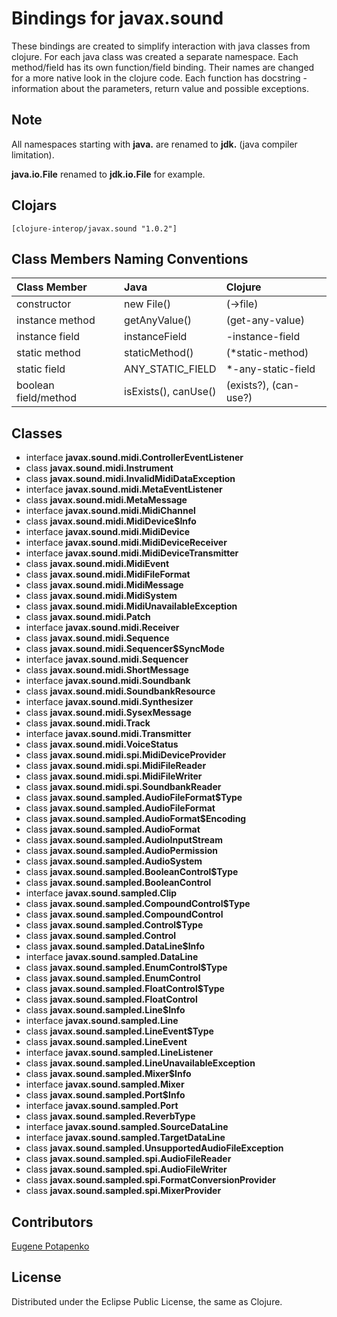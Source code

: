 # Bindings for javax.sound

These bindings are created to simplify interaction with java classes from clojure.
For each java class was created a separate namespace.
Each method/field has its own function/field binding.
Their names are changed for a more native look in the clojure code. Each function has docstring - information about the parameters, return value and possible exceptions.

## Note

All namespaces starting with **java.** are renamed to **jdk.** (java compiler limitation). 

**java.io.File** renamed to **jdk.io.File** for example. 




## Clojars

```
[clojure-interop/javax.sound "1.0.2"]
```

## Class Members Naming Conventions

| Class Member | Java | Clojure |
|:--|:--|:--|
| constructor | new File() | (->file) |
| instance method | getAnyValue() | (get-any-value) |
| instance field | instanceField | -instance-field |
| static method | staticMethod() | (*static-method) |
| static field | ANY_STATIC_FIELD | *-any-static-field |
| boolean field/method | isExists(), canUse() | (exists?), (can-use?) |

## Classes

- interface **javax.sound.midi.ControllerEventListener**
- class **javax.sound.midi.Instrument**
- class **javax.sound.midi.InvalidMidiDataException**
- interface **javax.sound.midi.MetaEventListener**
- class **javax.sound.midi.MetaMessage**
- interface **javax.sound.midi.MidiChannel**
- class **javax.sound.midi.MidiDevice$Info**
- interface **javax.sound.midi.MidiDevice**
- interface **javax.sound.midi.MidiDeviceReceiver**
- interface **javax.sound.midi.MidiDeviceTransmitter**
- class **javax.sound.midi.MidiEvent**
- class **javax.sound.midi.MidiFileFormat**
- class **javax.sound.midi.MidiMessage**
- class **javax.sound.midi.MidiSystem**
- class **javax.sound.midi.MidiUnavailableException**
- class **javax.sound.midi.Patch**
- interface **javax.sound.midi.Receiver**
- class **javax.sound.midi.Sequence**
- class **javax.sound.midi.Sequencer$SyncMode**
- interface **javax.sound.midi.Sequencer**
- class **javax.sound.midi.ShortMessage**
- interface **javax.sound.midi.Soundbank**
- class **javax.sound.midi.SoundbankResource**
- interface **javax.sound.midi.Synthesizer**
- class **javax.sound.midi.SysexMessage**
- class **javax.sound.midi.Track**
- interface **javax.sound.midi.Transmitter**
- class **javax.sound.midi.VoiceStatus**
- class **javax.sound.midi.spi.MidiDeviceProvider**
- class **javax.sound.midi.spi.MidiFileReader**
- class **javax.sound.midi.spi.MidiFileWriter**
- class **javax.sound.midi.spi.SoundbankReader**
- class **javax.sound.sampled.AudioFileFormat$Type**
- class **javax.sound.sampled.AudioFileFormat**
- class **javax.sound.sampled.AudioFormat$Encoding**
- class **javax.sound.sampled.AudioFormat**
- class **javax.sound.sampled.AudioInputStream**
- class **javax.sound.sampled.AudioPermission**
- class **javax.sound.sampled.AudioSystem**
- class **javax.sound.sampled.BooleanControl$Type**
- class **javax.sound.sampled.BooleanControl**
- interface **javax.sound.sampled.Clip**
- class **javax.sound.sampled.CompoundControl$Type**
- class **javax.sound.sampled.CompoundControl**
- class **javax.sound.sampled.Control$Type**
- class **javax.sound.sampled.Control**
- class **javax.sound.sampled.DataLine$Info**
- interface **javax.sound.sampled.DataLine**
- class **javax.sound.sampled.EnumControl$Type**
- class **javax.sound.sampled.EnumControl**
- class **javax.sound.sampled.FloatControl$Type**
- class **javax.sound.sampled.FloatControl**
- class **javax.sound.sampled.Line$Info**
- interface **javax.sound.sampled.Line**
- class **javax.sound.sampled.LineEvent$Type**
- class **javax.sound.sampled.LineEvent**
- interface **javax.sound.sampled.LineListener**
- class **javax.sound.sampled.LineUnavailableException**
- class **javax.sound.sampled.Mixer$Info**
- interface **javax.sound.sampled.Mixer**
- class **javax.sound.sampled.Port$Info**
- interface **javax.sound.sampled.Port**
- class **javax.sound.sampled.ReverbType**
- interface **javax.sound.sampled.SourceDataLine**
- interface **javax.sound.sampled.TargetDataLine**
- class **javax.sound.sampled.UnsupportedAudioFileException**
- class **javax.sound.sampled.spi.AudioFileReader**
- class **javax.sound.sampled.spi.AudioFileWriter**
- class **javax.sound.sampled.spi.FormatConversionProvider**
- class **javax.sound.sampled.spi.MixerProvider**

## Contributors

[Eugene Potapenko](https://github.com/potapenko/)

## License

Distributed under the Eclipse Public License, the same as Clojure.
